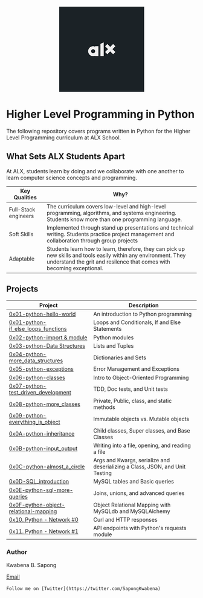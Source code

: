 <p align="center">
<img src="https://github.com/kwabenasapong/alx-higher_level_programming/blob/main/alx_logo.png">
</p>

# Higher Level Programming in Python

The following repository covers programs written in Python for the Higher Level Programming curriculum at ALX School.

## What Sets ALX Students Apart

At ALX, students learn by doing and we collaborate with one another to learn computer science concepts and programming. 

| Key Qualities | Why? |
| --- | --- |
| Full-Stack engineers | The curriculum covers low-level and high-level programming, algorithms, and systems engineering. Students know more than one programming language.
| Soft Skills | Implemented through stand up presentations and technical writing. Students practice project management and collaboration through group projects |
| Adaptable | Students learn how to learn, therefore, they can pick up new skills and tools easily within any environment. They understand the grit and resilence that comes with becoming exceptional. |

## Projects
| Project | Description |
| --- | --- |
| [0x01-python-hello-world](https://github.com/kwabenasapong/ALXschool-higher_level_programming/tree/master/0x00-python-hello_world) | An introduction to Python programming |
| [0x01-python-if_else_loops_functions](https://github.com/kwabenasapong/ALXschool-higher_level_programming/tree/master/0x01-python-if_else_loops_functions) | Loops and Conditionals, If and Else Statements |
| [0x02-python-import & module](https://github.com/kwabenasapong/ALXschool-higher_level_programming/tree/master/0x02-python-import_modules) | Python modules |
| [0x03-python-Data Structures](https://github.com/kwabenasapong/ALXschool-higher_level_programming/tree/master/0x03-python-data_structures) | Lists and Tuples |
| [0x04-python-more_data_structures](https://github.com/kwabenasapong/ALXschool-higher_level_programming/tree/master/0x04-python-more_data_structures) | Dictionaries and Sets |
| [0x05-python-exceptions](https://github.com/kwabenasapong/ALXschool-higher_level_programming/tree/master/0x05-python-exceptions) | Error Management and Exceptions |
| [0x06-python-classes](https://github.com/kwabenasapong/ALXschool-higher_level_programming/tree/master/0x06-python-classes) | Intro to Object-Oriented Programming |
| [0x07-python-test_driven_development](https://github.com/kwabenasapong/ALXschool-higher_level_programming/tree/master/0x07-python-test_driven_development) | TDD, Doc tests, and Unit tests |
|[0x08-python-more_classes](https://github.com/kwabenasapong/ALXschool-higher_level_programming/tree/master/0x08-python-more_classes) | Private, Public, class, and static methods |
| [0x09-python-everything_is_object](https://github.com/kwabenasapong/ALXschool-higher_level_programming/tree/master/0x09-python-everything_is_object) | Immutable objects vs. Mutable objects |
| [0x0A-python-inheritance](https://github.com/kwabenasapong/ALXschool-higher_level_programming/tree/master/0x0A-python-inheritance) | Child classes, Super classes, and Base Classes |
| [0x0B-python-input_output](https://github.com/kwabenasapong/ALXschool-higher_level_programming/tree/master/0x0B-python-input_output) | Writing into a file, opening, and reading a file |
| [0x0C-python-almost_a_circle](https://github.com/kwabenasapong/ALXschool-higher_level_programming/tree/master/0x0C-python-almost_a_circle) | Args and Kwargs, serialize and deserializing a Class, JSON, and Unit Testing |
| [0x0D-SQL_introduction](https://github.com/kwabenasapong/ALXschool-higher_level_programming/tree/master/0x0D-SQL_introduction) | MySQL tables and Basic queries |
| [0x0E-python-sql-more-queries](https://github.com/kwabenasapong/ALXschool-higher_level_programming/tree/master/0x0E-SQL_more_queries) | Joins, unions, and advanced queries |
| [0x0F-python-object-relational-mapping](https://github.com/kwabenasapong/ALXschool-higher_level_programming/tree/master/0x0F-python-object_relational_mapping) | Object Relational Mapping with MySQLdb and MySQLAlchemy |
| [0x10. Python - Network #0](https://github.com/kwabenasapong/ALXschool-higher_level_programming/tree/master/0x10-python-network_0) | Curl and HTTP responses |
| [0x11. Python - Network #1](https://github.com/kwabenasapong/ALXschool-higher_level_programming/tree/master/0x11-python-network_1) | API endpoints with Python's requests module |


### Author

Kwabena B. Sapong

[Email](kwabenasapong@gmail.com)

	Follow me on [Twitter](https://twitter.com/SapongKwabena)
